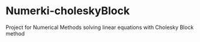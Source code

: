 # Numerki-choleskyBlock
Project for Numerical Methods solving linear equations with Cholesky Block method

